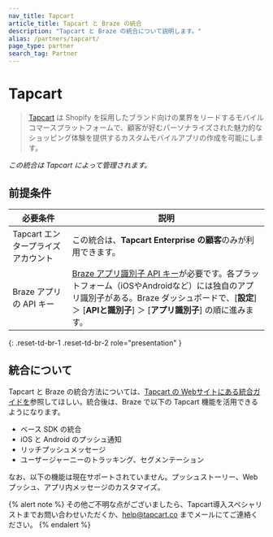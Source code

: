 ```yaml
---
nav_title: Tapcart
article_title: Tapcart と Braze の統合
description: "Tapcart と Braze の統合について説明します。"
alias: /partners/tapcart/
page_type: partner
search_tag: Partner
---
```


# Tapcart

> [Tapcart](https://www.tapcart.com/) は Shopify を採用したブランド向けの業界をリードするモバイルコマースプラットフォームで、顧客が好むパーソナライズされた魅力的なショッピング体験を提供するカスタムモバイルアプリの作成を可能にします。

_この統合は Tapcart によって管理されます。_

## 前提条件

| 必要条件              | 説明                                                                                                                                         |
|--------------------------|-----------------------------------------------------------------------------------------------------------------------------------------------------|
| Tapcart エンタープライズアカウント | この統合は、**Tapcart Enterprise の顧客**のみが利用できます。                                                                              |
| Braze アプリの API キー         | [Braze アプリ識別子 API キー](https://www.braze.com/docs/api/identifier_types)が必要です。各プラットフォーム（iOSやAndroidなど）には独自のアプリ識別子がある。Braze ダッシュボードで、[**設定**] ＞ [**APIと識別子**] ＞ [**アプリ識別子**] の順に進みます。 |
{: .reset-td-br-1 .reset-td-br-2 role="presentation" }

## 統合について

Tapcart と Braze の統合方法については、[Tapcart の Webサイトにある統合ガイドを](https://help.tapcart.com/hc/en-us/articles/36413383526675-Braze-Integration)参照してほしい。統合後は、Braze で以下の Tapcart 機能を活用できるようになります。

- ベース SDK の統合
- iOS と Android のプッシュ通知
- リッチプッシュメッセージ
- ユーザージャーニーのトラッキング、セグメンテーション

なお、以下の機能は現在サポートされていません。プッシュストーリー、Webプッシュ、アプリ内メッセージのカスタマイズ。

{% alert note %}
その他ご不明な点がございましたら、Tapcart導入スペシャリストまでお問い合わせいただくか、[help@tapcart.co](mailto:help@tapcart.co) までメールにてご連絡ください。
{% endalert %}
